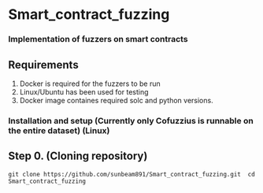 # Smart_contract_fuzzing

### Implementation of fuzzers on smart contracts

## Requirements

1. Docker is required for the fuzzers to be run
2. Linux/Ubuntu has been used for testing
3. Docker image containes required solc and python versions.

### Installation and setup (Currently only Cofuzzius is runnable on the entire dataset) (Linux)

## Step 0. (Cloning repository)

`` git clone https://github.com/sunbeam891/Smart_contract_fuzzing.git 
  cd Smart_contract_fuzzing
 ``
